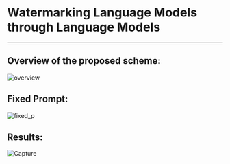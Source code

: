 # Watermarking Language Models through Language Models
---

**Overview of the proposed scheme:**
---
![overview](https://github.com/user-attachments/assets/6f26dbfa-5cbe-412d-9953-5d1076e4bba8)


**Fixed Prompt:**
---
![fixed_p](https://github.com/user-attachments/assets/31aecde7-c20e-44fa-8fa0-d775640500fb)


**Results:**
---
![Capture](https://github.com/user-attachments/assets/8b1a7855-e797-427f-8cdb-3370eb6b3e9f)
